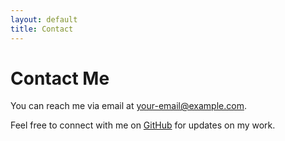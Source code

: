 ```yaml
---
layout: default
title: Contact
---
```


# Contact Me

You can reach me via email at [your-email@example.com](mailto:your-email@example.com).

Feel free to connect with me on [GitHub](https://github.com/yourusername) for updates on my work.

